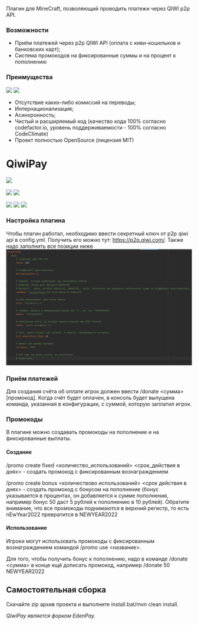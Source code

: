 Плагин для MineCraft, позволяющий проводить платежи через QIWI p2p API.

### Возможности

- Приём платежей через p2p QIWI API (оплата с киви-кошельков и банковских карт);
- Система промокодов на фиксированные суммы и на процент к пополнению

### Преимущества

![](https://img.shields.io/codefactor/grade/github/PukPukov/QiwiPay?style=for-the-badge&logo=appveyor) ![](https://img.shields.io/codeclimate/maintainability-percentage/PukPukov/qiwipay?style=for-the-badge&logo=appveyor)

- Отсутствие каких-либо комиссий на переводы;
- Интернационализация;
- Асинхронность;
- Чистый и расширяемый код (качество кода 100% согласно codefactor.io, уровень поддерживаемости - 100% согласно CodeClimate)
- Проект полностью OpenSource (лицензия MIT)

# QiwiPay

![](/META-INF/qiwipay222.png)

![](https://img.shields.io/bstats/servers/12879?style=for-the-badge&logo=appveyor) ![](https://img.shields.io/bstats/players/12879?style=for-the-badge&logo=appveyor)

![](https://img.shields.io/github/tag/ancap-kun/qiwipay?style=for-the-badge&logo=appveyor) ![](https://img.shields.io/github/issues/ancap-kun/qiwipay?style=for-the-badge&logo=appveyor) ![](https://img.shields.io/tokei/lines/github/ancap-kun/qiwipay?style=for-the-badge&logo=appveyor)

### Настройка плагина

Чтобы плагин работал, необходимо ввести секретный ключ от p2p qiwi api в config.yml. Получить его можно тут: https://p2p.qiwi.com/.
Также надо заполнить все позиции ниже
![](/META-INF/pic2.png)

### Приём платежей

Для создания счёта об оплате игрок должен ввести /donate <сумма> [промокод]. Когда счёт будет оплачен, в консоль будет выпущена команда, указанная в конфигурации, с суммой, которую заплатил игрок.

### Промокоды

В плагине можно создавать промокоды на пополнение и на фиксированные выплаты.

#### Создание

/promo create fixed <sum> <количество_использований> <срок_действия в днях> - создать промокод с фиксированным вознаграждением

/promo create bonus <bonus> <количествово использований> <срок действия в днях> - создать промокод с бонусом на пополнение (бонус указывается в процентах, он добавляется к сумме пополнения, например бонус 50 даст 5 рублей к пополнению в 10 рублей). Обратите внимание, что все промокоды поднимаются в верхний регистр, то есть nEwYear2022 превратится в NEWYEAR2022

#### Использование

Игроки могут использовать промокоды с фиксированным вознаграждением командой /promo use <название>.

Для того, чтобы получить бонус к пополнению, надо в команде /donate <сумма>  в конце ещё дописать промокод, например /donate 50 NEWYEAR2022
  
## Самостоятельная сборка
Скачайте zip архив проекта и выполните install.bat/mvn clean install.

*QiwiPay является форком EdenPay.*
